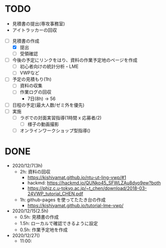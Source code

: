 # TODO

- 見積書の提出(専攻事務室)
- アイトラッカーの回収
- [ ] 見積書の作成
    - [x] 提出
    - [ ] 受領確認
- [ ] 今後の予定にリンクをはり、資料の作業予定地のページを作成
    - [ ] 初心者向けの統計分析・LME
    - [ ] VWPなど
- [ ] 予定の見積もり(1h)
    - [ ] 資料の収集
    - [ ] 作業ログの回収
        - 7日(8h) -> 56
- [ ] 日程の予定(最大人数/ゼミ外を優先)
- [ ] 実施
    - [ ] ラボでの対面実習指導(1時間 x 応募者/2)
        - [ ] 様子の動画撮影
    - [ ] オンラインワークショップ型指導()

# DONE

- 2020/12/7(3h)
    - 2h: 資料の回収
        - https://kishiyamat.github.io/ntu-ut-ling-vwp/#1
        - hackmd: https://hackmd.io/QUNko45_SFWLZAu8dyo9ew?both
        - https://phiz.c.u-tokyo.ac.jp/~t_chen/download/2018-03-24VWP_tutorial_CHEN.pdf
    - 1h: github-pages を使ってたたき台の作成
        - https://kishiyamat.github.io/tutorial-lme-vwp/
- 2020/12/15(2.5h)
    - 0.5h: 見積書の作成
    - 1.5h: ローカルで確認できるように設定
    - 0.5h: 作業予定地を作成
- 2020/12/27()
    - 11:00: 

